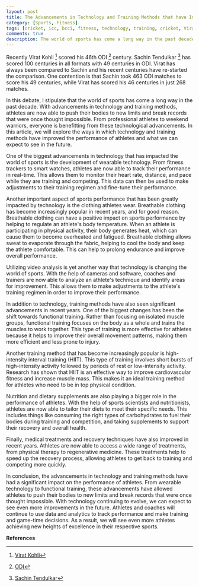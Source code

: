 ```yaml
---
layout: post
title: The Advancements in Technology and Training Methods that have Improved the Performance of Athletes
category: [Sports, Fitness]
tags: [cricket, icc, bcci, fitness, technology, training, cricket, Virat Kohli, Sachin Tendulkar]
comments: true
description: The world of sports has come a long way in the past decade. With advancements in technology and training methods, athletes are now able to push their bodies to new limits and break records that were once thought impossible. From professional athletes to weekend warriors, everyone is benefitting from these technological advancements. In this post, we will explore the ways in which technology and training methods have improved the performance of athletes and what we can expect to see in the future.
---
```


Recently Virat Kohli [^1] scored his 46th ODI [^2] century. Sachin Tendulkar [^3] has scored 100 centuries in all formats with 49 centuries in ODI. Virat has always been compared to Sachin and his recent centuries have re-started the comparison. One contention is that Sachin took 463 ODI matches to score his 49 centuries, while Virat has scored his 46 centuries in just 268 matches. 

In this debate, I stipulate that the world of sports has come a long way in the past decade. With advancements in technology and training methods, athletes are now able to push their bodies to new limits and break records that were once thought impossible. From professional athletes to weekend warriors, everyone is benefitting from these technological advancements. In this article, we will explore the ways in which technology and training methods have improved the performance of athletes and what we can expect to see in the future.

One of the biggest advancements in technology that has impacted the world of sports is the development of wearable technology. From fitness trackers to smart watches, athletes are now able to track their performance in real-time. This allows them to monitor their heart rate, distance, and pace while they are training and competing. This data can then be used to make adjustments to their training regimen and fine-tune their performance.

Another important aspect of sports performance that has been greatly impacted by technology is the clothing athletes wear. Breathable clothing has become increasingly popular in recent years, and for good reason. Breathable clothing can have a positive impact on sports performance by helping to regulate an athlete's body temperature. When an athlete is participating in physical activity, their body generates heat, which can cause them to become overheated and fatigued. Breathable clothing allows sweat to evaporate through the fabric, helping to cool the body and keep the athlete comfortable. This can help to prolong endurance and improve overall performance.

Utilizing video analysis is yet another way that technology is changing the world of sports. With the help of cameras and software, coaches and trainers are now able to analyze an athlete's technique and identify areas for improvement. This allows them to make adjustments to the athlete's training regimen in order to improve their performance.

In addition to technology, training methods have also seen significant advancements in recent years. One of the biggest changes has been the shift towards functional training. Rather than focusing on isolated muscle groups, functional training focuses on the body as a whole and trains the muscles to work together. This type of training is more effective for athletes because it helps to improve their overall movement patterns, making them more efficient and less prone to injury.

Another training method that has become increasingly popular is high-intensity interval training (HIIT). This type of training involves short bursts of high-intensity activity followed by periods of rest or low-intensity activity. Research has shown that HIIT is an effective way to improve cardiovascular fitness and increase muscle mass. This makes it an ideal training method for athletes who need to be in top physical condition.

Nutrition and dietary supplements are also playing a bigger role in the performance of athletes. With the help of sports scientists and nutritionists, athletes are now able to tailor their diets to meet their specific needs. This includes things like consuming the right types of carbohydrates to fuel their bodies during training and competition, and taking supplements to support their recovery and overall health.

Finally, medical treatments and recovery techniques have also improved in recent years. Athletes are now able to access a wide range of treatments, from physical therapy to regenerative medicine. These treatments help to speed up the recovery process, allowing athletes to get back to training and competing more quickly.

In conclusion, the advancements in technology and training methods have had a significant impact on the performance of athletes. From wearable technology to functional training, these advancements have allowed athletes to push their bodies to new limits and break records that were once thought impossible. With technology continuing to evolve, we can expect to see even more improvements in the future. Athletes and coaches will continue to use data and analytics to track performance and make training and game-time decisions. As a result, we will see even more athletes achieving new heights of excellence in their respective sports.

**References**
[^1]: [Virat Kohli](https://en.wikipedia.org/wiki/Virat_Kohli)   
[^2]: [ODI](https://systemhalted.in/2023/01/16/cricket-beginners-guide/)  
[^3]: [Sachin Tendulkar](https://en.wikipedia.org/wiki/Sachin_Tendulkar)   